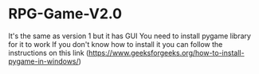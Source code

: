 # RPG-Game-V2.0
It's the same as version 1 but it has GUI
You need to install pygame library for it to work
If you don't know how to install it you can follow the instructions on this link (https://www.geeksforgeeks.org/how-to-install-pygame-in-windows/)
